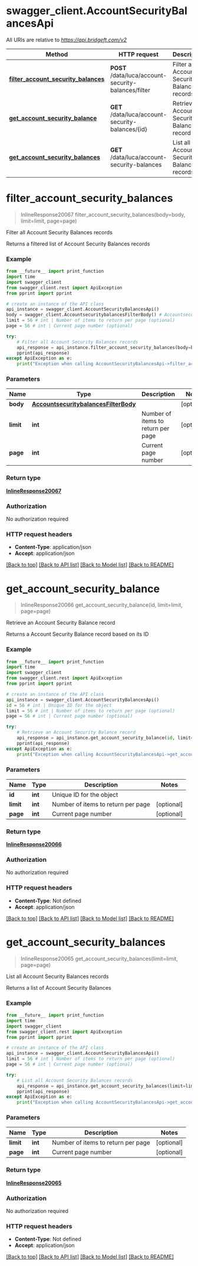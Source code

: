# swagger_client.AccountSecurityBalancesApi

All URIs are relative to *https://api.bridgeft.com/v2*

Method | HTTP request | Description
------------- | ------------- | -------------
[**filter_account_security_balances**](AccountSecurityBalancesApi.md#filter_account_security_balances) | **POST** /data/luca/account-security-balances/filter | Filter all Account Security Balances records
[**get_account_security_balance**](AccountSecurityBalancesApi.md#get_account_security_balance) | **GET** /data/luca/account-security-balances/{id} | Retrieve an Account Security Balance record
[**get_account_security_balances**](AccountSecurityBalancesApi.md#get_account_security_balances) | **GET** /data/luca/account-security-balances | List all Account Security Balances records

# **filter_account_security_balances**
> InlineResponse20067 filter_account_security_balances(body=body, limit=limit, page=page)

Filter all Account Security Balances records

Returns a filtered list of Account Security Balances records

### Example
```python
from __future__ import print_function
import time
import swagger_client
from swagger_client.rest import ApiException
from pprint import pprint

# create an instance of the API class
api_instance = swagger_client.AccountSecurityBalancesApi()
body = swagger_client.AccountsecuritybalancesFilterBody() # AccountsecuritybalancesFilterBody |  (optional)
limit = 56 # int | Number of items to return per page (optional)
page = 56 # int | Current page number (optional)

try:
    # Filter all Account Security Balances records
    api_response = api_instance.filter_account_security_balances(body=body, limit=limit, page=page)
    pprint(api_response)
except ApiException as e:
    print("Exception when calling AccountSecurityBalancesApi->filter_account_security_balances: %s\n" % e)
```

### Parameters

Name | Type | Description  | Notes
------------- | ------------- | ------------- | -------------
 **body** | [**AccountsecuritybalancesFilterBody**](AccountsecuritybalancesFilterBody.md)|  | [optional] 
 **limit** | **int**| Number of items to return per page | [optional] 
 **page** | **int**| Current page number | [optional] 

### Return type

[**InlineResponse20067**](InlineResponse20067.md)

### Authorization

No authorization required

### HTTP request headers

 - **Content-Type**: application/json
 - **Accept**: application/json

[[Back to top]](#) [[Back to API list]](../README.md#documentation-for-api-endpoints) [[Back to Model list]](../README.md#documentation-for-models) [[Back to README]](../README.md)

# **get_account_security_balance**
> InlineResponse20066 get_account_security_balance(id, limit=limit, page=page)

Retrieve an Account Security Balance record

Returns a Account Security Balance record based on its ID

### Example
```python
from __future__ import print_function
import time
import swagger_client
from swagger_client.rest import ApiException
from pprint import pprint

# create an instance of the API class
api_instance = swagger_client.AccountSecurityBalancesApi()
id = 56 # int | Unique ID for the object
limit = 56 # int | Number of items to return per page (optional)
page = 56 # int | Current page number (optional)

try:
    # Retrieve an Account Security Balance record
    api_response = api_instance.get_account_security_balance(id, limit=limit, page=page)
    pprint(api_response)
except ApiException as e:
    print("Exception when calling AccountSecurityBalancesApi->get_account_security_balance: %s\n" % e)
```

### Parameters

Name | Type | Description  | Notes
------------- | ------------- | ------------- | -------------
 **id** | **int**| Unique ID for the object | 
 **limit** | **int**| Number of items to return per page | [optional] 
 **page** | **int**| Current page number | [optional] 

### Return type

[**InlineResponse20066**](InlineResponse20066.md)

### Authorization

No authorization required

### HTTP request headers

 - **Content-Type**: Not defined
 - **Accept**: application/json

[[Back to top]](#) [[Back to API list]](../README.md#documentation-for-api-endpoints) [[Back to Model list]](../README.md#documentation-for-models) [[Back to README]](../README.md)

# **get_account_security_balances**
> InlineResponse20065 get_account_security_balances(limit=limit, page=page)

List all Account Security Balances records

Returns a list of Account Security Balances

### Example
```python
from __future__ import print_function
import time
import swagger_client
from swagger_client.rest import ApiException
from pprint import pprint

# create an instance of the API class
api_instance = swagger_client.AccountSecurityBalancesApi()
limit = 56 # int | Number of items to return per page (optional)
page = 56 # int | Current page number (optional)

try:
    # List all Account Security Balances records
    api_response = api_instance.get_account_security_balances(limit=limit, page=page)
    pprint(api_response)
except ApiException as e:
    print("Exception when calling AccountSecurityBalancesApi->get_account_security_balances: %s\n" % e)
```

### Parameters

Name | Type | Description  | Notes
------------- | ------------- | ------------- | -------------
 **limit** | **int**| Number of items to return per page | [optional] 
 **page** | **int**| Current page number | [optional] 

### Return type

[**InlineResponse20065**](InlineResponse20065.md)

### Authorization

No authorization required

### HTTP request headers

 - **Content-Type**: Not defined
 - **Accept**: application/json

[[Back to top]](#) [[Back to API list]](../README.md#documentation-for-api-endpoints) [[Back to Model list]](../README.md#documentation-for-models) [[Back to README]](../README.md)

